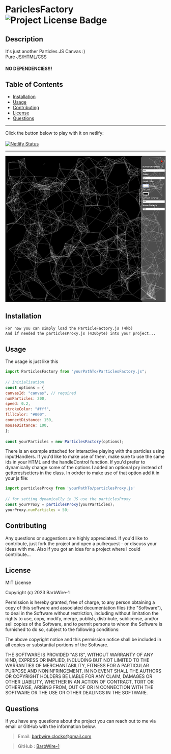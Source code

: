 
  # PariclesFactory  ![Project License Badge](https://img.shields.io/badge/license-MIT-brightgreen)

  ## Description

  It's just another Particles JS Canvas :)<br>
  Pure JS/HTML/CSS

  #### NO DEPENDENCIES!!!

  ## Table of Contents

  * [Installation](#Installation)
  * [Usage](#Usage)
  * [Contributing](#Contributing)
  * [License](#license)
  * [Questions](#Questions)

  ***
  Click the button below to play with it on netlify:<br><br>
  [![Netlify Status](https://api.netlify.com/api/v1/badges/ba7818d0-76da-49a3-bd61-e75e9c130101/deploy-status)](https://particles-factory.netlify.app/)
  ***
![PartilesFactory_Image](/Particles-Factory.png)
  ## Installation
    For now you can simply load the ParticleFactory.js (4kb)
    And if needed the particlesProxy.js (430byte) into your project...


  ## Usage

  The usage is just like this
  ```js
  import ParticlesFactory from "yourPathTo/ParticlesFactory.js";

// Initialisation
const options = {
  canvasId: "canvas", // required
  numParticles: 200,
  speed: 0.2,
  strokeColor: "#fff",
  fillColor: "#000",
  connectDistance: 150,
  mouseDistance: 100,
};

const yourParticles = new ParticlesFactory(options);
```
There is an example attached for interactive playing with the particles using inputHandlers.
If you'd like to make use of them, make sure to use the same ids in your HTML and the handleControl function.
If you'd prefer to dynamically change some of the options I added an optional pry instead of getteres/setters in the class.
In odrder to make use of that option add it in your js file:

```js
import particlesProxy from 'yourPathTo/particlesProxy.js'

// for setting dynamically in JS use the particlesProxy
const yourProxy = particlesProxy(yourParticles);
yourProxy.numParticles = 50;

```

  ## Contributing

  Any questions or suggestions are highly appreciated. If you'd like to contribute, just fork the project and open a pullrequest - or discuss your ideas with me. Also if you got an idea for a project where I could contribute...


  ## License


MIT License

Copyright (c) 2023 BarbWire-1

Permission is hereby granted, free of charge, to any person obtaining a copy
of this software and associated documentation files (the "Software"), to deal
in the Software without restriction, including without limitation the rights
to use, copy, modify, merge, publish, distribute, sublicense, and/or sell
copies of the Software, and to permit persons to whom the Software is
furnished to do so, subject to the following conditions:

The above copyright notice and this permission notice shall be included in all
copies or substantial portions of the Software.

THE SOFTWARE IS PROVIDED "AS IS", WITHOUT WARRANTY OF ANY KIND, EXPRESS OR
IMPLIED, INCLUDING BUT NOT LIMITED TO THE WARRANTIES OF MERCHANTABILITY,
FITNESS FOR A PARTICULAR PURPOSE AND NONINFRINGEMENT. IN NO EVENT SHALL THE
AUTHORS OR COPYRIGHT HOLDERS BE LIABLE FOR ANY CLAIM, DAMAGES OR OTHER
LIABILITY, WHETHER IN AN ACTION OF CONTRACT, TORT OR OTHERWISE, ARISING FROM,
OUT OF OR IN CONNECTION WITH THE SOFTWARE OR THE USE OR OTHER DEALINGS IN THE
SOFTWARE.



  ## Questions

  If you have any questions about the project you can reach out to me via email or GitHub with the information below.

  >Email: barbwire.clocks@gmail.com

  >GitHub : [BarbWire-1](https://github.com/BarbWire-1)
